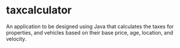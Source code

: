 # taxcalculator
An application to be designed using Java that calculates the taxes for properties, and vehicles based on their base price, age, location, and velocity.
